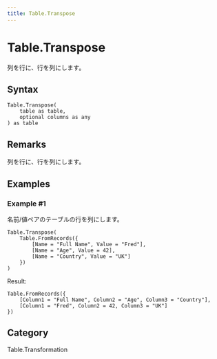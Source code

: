 ```yaml
---
title: Table.Transpose
---
```


# Table.Transpose


列を行に、行を列にします。


## Syntax

```powerquery
Table.Transpose(
    table as table,
    optional columns as any
) as table
```


## Remarks

列を行に、行を列にします。


## Examples

### Example #1 
名前/値ペアのテーブルの行を列にします。
```powerquery
Table.Transpose(
    Table.FromRecords({
        [Name = "Full Name", Value = "Fred"],
        [Name = "Age", Value = 42],
        [Name = "Country", Value = "UK"]
    })
)
```

Result: 
```powerquery
Table.FromRecords({
    [Column1 = "Full Name", Column2 = "Age", Column3 = "Country"],
    [Column1 = "Fred", Column2 = 42, Column3 = "UK"]
})
```




## Category
Table.Transformation
